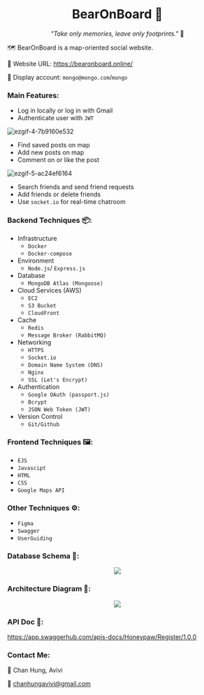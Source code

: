 <h1 align="center"> BearOnBoard 🐻</h1>

<p align="center"> <i>"Take only memories, leave only footprints."</i> 🐾</p>

🗺️ BearOnBoard is a map-oriented social website.

🔗 Website URL: https://bearonboard.online/

🤖 Display account: `mongo@mongo.com`/`mongo`

### Main Features:

- Log in locally or log in with Gmail
- Authenticate user with `JWT`

![ezgif-4-7b9160e532](https://user-images.githubusercontent.com/95410966/173206834-721aa46f-1716-4729-89f0-cb0bfcb03c7d.gif)

- Find saved posts on map
- Add new posts on map
- Comment on or like the post

![ezgif-5-ac24ef6164](https://user-images.githubusercontent.com/95410966/173208860-c376ac40-ebe8-423c-bd3f-8acc2572e17d.gif)

- Search friends and send friend requests
- Add friends or delete friends
- Use `socket.io` for real-time chatroom

### Backend Techniques 📦:

- Infrastructure
  - `Docker`
  - `Docker-compose`
- Environment
  - `Node.js`/ `Express.js`
- Database
  - `MongoDB Atlas (Mongoose)`
- Cloud Services (AWS)
  - `EC2`
  - `S3 Bucket`
  - `CloudFront`
- Cache
  - `Redis`
  - `Message Broker (RabbitMQ)`
- Networking
  - `HTTPS`
  - `Socket.io`
  - `Domain Name System (DNS)`
  - `Nginx`
  - `SSL (Let's Encrypt)`
- Authentication
  - `Google OAuth (passport.js)`
  - `Bcrypt`
  - `JSON Web Token (JWT)`
- Version Control
  - `Git/Github`

### Frontend Techniques 🖼️:

- `EJS`
- `Javascipt`
- `HTML`
- `CSS`
- `Google Maps API`

### Other Techniques ⚙️:

- `Figma`
- `Swagger`
- `UserGuiding`

### Database Schema 💾:

<p align="center">
  <img src="https://user-images.githubusercontent.com/95410966/173165823-bce67604-e7e2-44ba-86bb-0088aa4da881.png">
</p>

### Architecture Diagram 🏰:

<p align="center">
  <img src="https://user-images.githubusercontent.com/95410966/173164822-f31eb138-cde2-40da-a479-95d8535e40e9.png">
</p>

### API Doc 📃:

https://app.swaggerhub.com/apis-docs/Honeypaw/Register/1.0.0

### Contact Me:

🐻 Chan Hung, Avivi

📩 chanhungavivi@gmail.com
